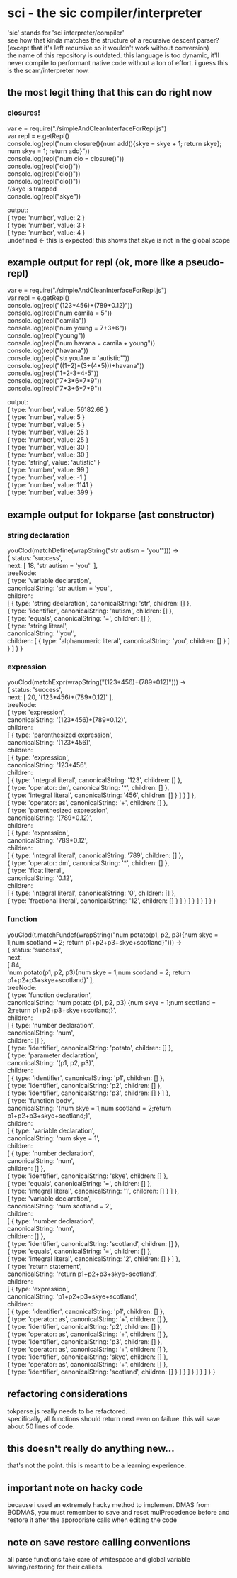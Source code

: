 # sci - the sic compiler/interpreter
'sic' stands for 'sci interpreter/compiler'  
see how that kinda matches the structure of a recursive descent parser? (except that it's left recursive so it wouldn't work without conversion)  
the name of this repository is outdated. this language is too dynamic, it'll never compile to performant native code without a ton of effort. i guess this is the scam/interpreter now.
## the most legit thing that this can do right now
### closures!
var e = require("./simpleAndCleanInterfaceForRepl.js")  
var repl = e.getRepl()  
console.log(repl("num closure(){num add(){skye = skye + 1; return skye}; num skye = 1; return add}"))  
console.log(repl("num clo = closure()"))  
console.log(repl("clo()"))  
console.log(repl("clo()"))  
console.log(repl("clo()"))  
//skye is trapped  
console.log(repl("skye"))  
  
output:  
{ type: 'number', value: 2 }  
{ type: 'number', value: 3 }  
{ type: 'number', value: 4 }  
undefined <- this is expected! this shows that skye is not in the global scope
## example output for repl (ok, more like a pseudo-repl)
var e = require("./simpleAndCleanInterfaceForRepl.js")  
var repl = e.getRepl()  
console.log(repl("(123\*456)+(789\*0.12)"))  
console.log(repl("num camila = 5"))  
console.log(repl("camila"))  
console.log(repl("num young = 7+3\*6"))  
console.log(repl("young"))  
console.log(repl("num havana = camila + young"))  
console.log(repl("havana"))  
console.log(repl("str youAre = 'autistic'"))  
console.log(repl("((1+2)\*(3+(4\*5)))+havana"))  
console.log(repl("1+2-3+4-5"))  
console.log(repl("7+3\*6\*7\*9"))  
console.log(repl("7\*3+6\*7\*9"))  
  
output:  
{ type: 'number', value: 56182.68 }  
{ type: 'number', value: 5 }  
{ type: 'number', value: 5 }  
{ type: 'number', value: 25 }  
{ type: 'number', value: 25 }  
{ type: 'number', value: 30 }  
{ type: 'number', value: 30 }  
{ type: 'string', value: 'autistic' }  
{ type: 'number', value: 99 }  
{ type: 'number', value: -1 }  
{ type: 'number', value: 1141 }  
{ type: 'number', value: 399 }
## example output for tokparse (ast constructor)
### string declaration
youClod(matchDefine(wrapString("str autism = 'you'"))) ->  
{ status: 'success',  
  next: \[ 18, 'str autism = \'you\'' \],  
  treeNode:  
   { type: 'variable declaration',  
     canonicalString: 'str autism = \'you\'',  
     children:  
      \[ { type: 'string declaration', canonicalString: 'str', children: \[\] },  
        { type: 'identifier', canonicalString: 'autism', children: \[\] },  
        { type: 'equals', canonicalString: '=', children: \[\] },  
        { type: 'string literal',  
          canonicalString: '\'you\'',  
          children: \[ { type: 'alphanumeric literal', canonicalString: 'you', children: \[\] } \] } \] } }
### expression
youClod(matchExpr(wrapString("(123\*456)+(789\*012)"))) ->  
{ status: 'success',  
  next: \[ 20, '(123\*456)+(789\*0.12)' \],  
  treeNode:  
   { type: 'expression',  
     canonicalString: '(123\*456)+(789\*0.12)',  
     children:  
      \[ { type: 'parenthesized expression',  
          canonicalString: '(123\*456)',  
          children:  
           \[ { type: 'expression',  
               canonicalString: '123\*456',  
               children:  
                \[ { type: 'integral literal', canonicalString: '123', children: \[\] },  
                  { type: 'operator: dm', canonicalString: '\*', children: \[\] },  
                  { type: 'integral literal', canonicalString: '456', children: \[\] } \] } \] },  
        { type: 'operator: as', canonicalString: '+', children: \[\] },  
        { type: 'parenthesized expression',  
          canonicalString: '(789\*0.12)',  
          children:  
           \[ { type: 'expression',  
               canonicalString: '789\*0.12',  
               children:  
                \[ { type: 'integral literal', canonicalString: '789', children: \[\] },  
                  { type: 'operator: dm', canonicalString: '\*', children: \[\] },  
                  { type: 'float literal',  
                    canonicalString: '0.12',  
                    children:  
                     \[ { type: 'integral literal', canonicalString: '0', children: \[\] },  
                       { type: 'fractional literal', canonicalString: '12', children: \[\] } \] } \] } \] } \] } }
### function
youClod(t.matchFundef(wrapString("num potato(p1, p2, p3){num skye = 1;num scotland = 2; return p1+p2+p3+skye+scotland}"))) ->  
{ status: 'success',  
  next:  
   \[ 84,  
     'num potato(p1, p2, p3){num skye = 1;num scotland = 2; return p1+p2+p3+skye+scotland}' \],  
  treeNode:  
   { type: 'function declaration',  
     canonicalString: 'num potato (p1, p2, p3) {num skye = 1;num scotland = 2;return p1+p2+p3+skye+scotland;}',  
     children:  
      \[ { type: 'number declaration',  
          canonicalString: 'num',  
          children: \[\] },  
        { type: 'identifier', canonicalString: 'potato', children: \[\] },  
        { type: 'parameter declaration',  
          canonicalString: '(p1, p2, p3)',  
          children:  
           \[ { type: 'identifier', canonicalString: 'p1', children: \[\] },  
             { type: 'identifier', canonicalString: 'p2', children: \[\] },  
             { type: 'identifier', canonicalString: 'p3', children: \[\] } ] },  
        { type: 'function body',  
          canonicalString: '{num skye = 1;num scotland = 2;return p1+p2+p3+skye+scotland;}',  
          children:  
           \[ { type: 'variable declaration',  
               canonicalString: 'num skye = 1',  
               children:  
                \[ { type: 'number declaration',  
                    canonicalString: 'num',  
                    children: \[\] },  
                  { type: 'identifier', canonicalString: 'skye', children: \[\] },  
                  { type: 'equals', canonicalString: '=', children: \[\] },  
                  { type: 'integral literal', canonicalString: '1', children: \[\] } ] },  
             { type: 'variable declaration',  
               canonicalString: 'num scotland = 2',  
               children:  
                \[ { type: 'number declaration',  
                    canonicalString: 'num',  
                    children: \[\] },  
                  { type: 'identifier', canonicalString: 'scotland', children: \[\] },  
                  { type: 'equals', canonicalString: '=', children: \[\] },  
                  { type: 'integral literal', canonicalString: '2', children: \[\] } ] },  
             { type: 'return statement',  
               canonicalString: 'return p1+p2+p3+skye+scotland',  
               children:  
                \[ { type: 'expression',  
                    canonicalString: 'p1+p2+p3+skye+scotland',  
                    children:  
                     \[ { type: 'identifier', canonicalString: 'p1', children: \[\] },  
                       { type: 'operator: as', canonicalString: '+', children: \[\] },  
                       { type: 'identifier', canonicalString: 'p2', children: \[\] },  
                       { type: 'operator: as', canonicalString: '+', children: \[\] },  
                       { type: 'identifier', canonicalString: 'p3', children: \[\] },  
                       { type: 'operator: as', canonicalString: '+', children: \[\] },  
                       { type: 'identifier', canonicalString: 'skye', children: \[\] },  
                       { type: 'operator: as', canonicalString: '+', children: \[\] },  
                       { type: 'identifier', canonicalString: 'scotland', children: \[\] } \] } \] } \] } \] } }
## refactoring considerations
tokparse.js really needs to be refactored.  
specifically, all functions should return next even on failure. this will save about 50 lines of code.
## this doesn't really do anything new...
that's not the point. this is meant to be a learning experience.
## important note on hacky code
because i used an extremely hacky method to implement DMAS from BODMAS, you must remember to save and reset mulPrecedence before and restore it after the appropriate calls when editing the code
## note on save restore calling conventions
all parse functions take care of whitespace and global variable saving/restoring for their callees.
